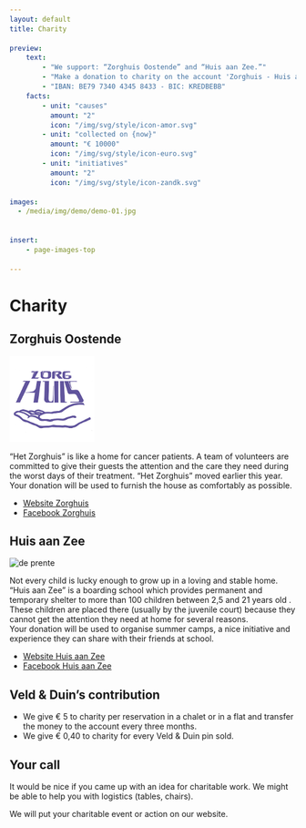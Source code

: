 ```yaml
---
layout: default
title: Charity

preview:
    text:
        - "We support: “Zorghuis Oostende” and “Huis aan Zee.”"
        - "Make a donation to charity on the account 'Zorghuis - Huis aan Zee'"
        - "IBAN: BE79 7340 4345 8433 - BIC: KREDBEBB"
    facts:
        - unit: "causes"
          amount: "2"
          icon: "/img/svg/style/icon-amor.svg"
        - unit: "collected on {now}"
          amount: "€ 10000"
          icon: "/img/svg/style/icon-euro.svg"
        - unit: "initiatives"
          amount: "2"
          icon: "/img/svg/style/icon-zandk.svg"

images:
  - /media/img/demo/demo-01.jpg
  
    
insert:
    - page-images-top
    
---
```


# Charity

## Zorghuis Oostende


![de prente](../img/goeddoel/zorghuis.png) 


“Het Zorghuis” is like a home for cancer patients. A team of volunteers are committed to give their guests the attention and the care they need during the worst days of their treatment.
“Het Zorghuis” moved earlier this year. Your donation will be used to furnish the house as comfortably as possible.

- [Website Zorghuis](http://www.zorghuisoostende.be)
- [Facebook Zorghuis](http://www.facebook.com/ZorghuisO)


## Huis aan Zee

![de prente](../img/goeddoel/imagestripgdtest.png) 

Not every child is lucky enough to grow up in a loving and stable home.<br> 
“Huis aan Zee” is a boarding school which provides permanent and temporary shelter to more than 100 children between 2,5 and 21 years old . These children are placed there (usually by the juvenile court) because they cannot get the attention they need at  home for several reasons.<br>
Your donation will be used to organise summer camps, a nice initiative and experience they can share with their friends at school. 

- [Website Huis aan Zee](http://www.devloedlijn.be/huisaanzee)
- [Facebook Huis aan Zee](http://www.facebook.com/mpiHuisAanZee)


## Veld & Duin’s contribution
- We give € 5 to charity per reservation in a chalet or in a flat and transfer the money to the account every three months.
- We give  € 0,40 to charity for every Veld & Duin pin sold.

## Your call
It would be nice if you came up with an idea for charitable work.
We might be able to help you with logistics (tables, chairs).

We will put your charitable event or action on our website.
